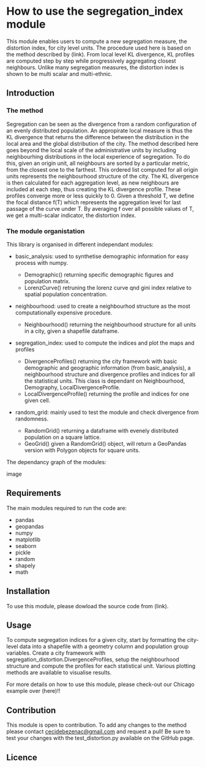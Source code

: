 # How to use the segregation_index module

This module enables users to compute a new segregation measure, the distortion index, for city level units. 
The procedure used here is based on the method described by (link). From local level KL divergence,
KL profiles are computed step by step while progressively aggregating closest neighbours. 
Unlike many segregation measures, the distortion index is shown to be multi scalar and multi-ethnic.

## Introduction

### The method
Segregation can be seen as the divergence from a random configuration of an evenly distributed population. 
An appropirate local measure is thus the KL divergence that returns the difference between the distribution
in the local area and the global distribution of the city. The method described here goes beyond the local scale of 
the administrative units by including neighbourhing distributions in the local experience of segregation. 
To do this, given an origin unit, all neighbours are sorted by a particular metric, from the closest one to the farthest. 
This ordered list computed for all origin units represents the neighbourhood structure of the city. 
The KL divergence is then calculated for each aggregation level, as new neighbours are included at each step, 
thus creating the KL divergence profile. 
These profiles converge more or less quickly to 0. Given a threshold T, we define the focal distance f(T) 
which represents the aggregation level for last passage of the curve under T. 
By averaging f over all possible values of T, we get a multi-scalar indicator, the distortion index. 

### The module organistation
This library is organised in different independant modules:

- basic_analysis: used to synthetise demographic information for easy process with numpy.
    * Demographic() returning specific demographic figures and population matrix. 
    * LorenzCurve() retruning the lorenz curve qnd gini index relative to spatial population concentration.

- neighbourhood: used to create a neighbourhod structure as the most computationally expensive procedure. 
    * Neighbourhood() returning the neighbourhood structure for all units in a city, given a shapefile dataframe. 

- segregation_index: used to compute the indices and plot the maps and profiles
    * DivergenceProfiles() returning the city framework with basic demographic and geographic information (from basic_analysis), 
    a neighbourhood structure and divergence profiles and indices for all the statistical units. 
    This class is dependant on Neighbourhood, Demography, LocalDivergenceProfile.
    * LocalDivergenceProfile() returning the profile and indices for one given cell.

- random_grid: mainly used to test the module and check divergence from randomness. 
  * RandomGrid() returning a dataframe with evenely distributed population on a square lattice.
  * GeoGrid() given a RandomGrid() object, will return a GeoPandas version with Polygon objects for square units. 
  
The dependancy graph of the modules:

image


## Requirements

The main modules required to run the code are:
- pandas
- geopandas
- numpy
- matplotlib
- seaborn
- pickle
- random
- shapely
- math

## Installation
To use this module, please dowload the source code from (link).

## Usage

To compute segregation indices for a given city, start by formatting the city-level data into a shapefile 
with a geometry column and population group variables. Create a city framework with segregation_distortion.DivergenceProfiles, 
setup the neighbourhood structure and compute the profiles for each statistical unit. 
Various plotting methods are available to visualise results. 

For more details on how to use this module, please check-out our Chicago example over (here)!!

## Contribution
This module is open to contribution. To add any changes to the method please contact cecidebezenac@gmail.com and request a pull! 
Be sure to test your changes with the test_distortion.py available on the GitHub page. 

## Licence



